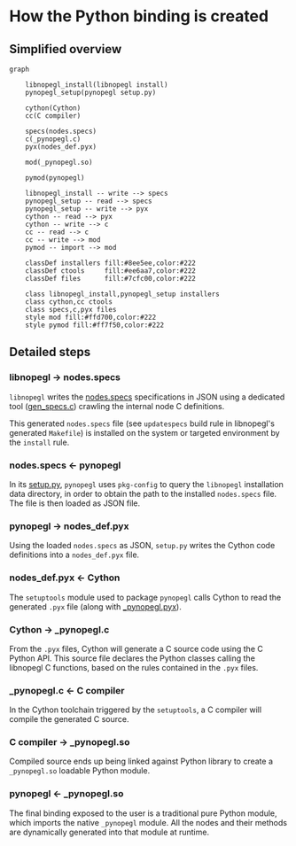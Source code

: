 How the Python binding is created
=================================

## Simplified overview

```{mermaid}
graph

    libnopegl_install(libnopegl install)
    pynopegl_setup(pynopegl setup.py)

    cython(Cython)
    cc(C compiler)

    specs(nodes.specs)
    c(_pynopegl.c)
    pyx(nodes_def.pyx)

    mod(_pynopegl.so)

    pymod(pynopegl)

    libnopegl_install -- write --> specs
    pynopegl_setup -- read --> specs
    pynopegl_setup -- write --> pyx
    cython -- read --> pyx
    cython -- write --> c
    cc -- read --> c
    cc -- write --> mod
    pymod -- import --> mod

    classDef installers fill:#8ee5ee,color:#222
    classDef ctools     fill:#ee6aa7,color:#222
    classDef files      fill:#7cfc00,color:#222

    class libnopegl_install,pynopegl_setup installers
    class cython,cc ctools
    class specs,c,pyx files
    style mod fill:#ffd700,color:#222
    style pymod fill:#ff7f50,color:#222
```

## Detailed steps

### libnopegl → nodes.specs

`libnopegl` writes the [nodes.specs][specs] specifications in JSON using a
dedicated tool ([gen_specs.c][gen-specs-c]) crawling the internal node C
definitions.

This generated `nodes.specs` file (see `updatespecs` build rule in libnopegl's
generated `Makefile`) is installed on the system or targeted environment by the
`install` rule.

[specs]: source:libnopegl/nodes.specs
[gen-specs-c]: source:libnopegl/gen_specs.c

### nodes.specs ← pynopegl

In its [setup.py][pynopegl-setup], `pynopegl` uses `pkg-config` to query the
`libnopegl` installation data directory, in order to obtain the path to the
installed `nodes.specs` file. The file is then loaded as JSON file.

[pynopegl-setup]: source:pynopegl/setup.py

### pynopegl → nodes_def.pyx

Using the loaded `nodes.specs` as JSON, `setup.py` writes the Cython code
definitions into a `nodes_def.pyx` file.

### nodes_def.pyx ← Cython

The `setuptools` module used to package `pynopegl` calls Cython to read the
generated `.pyx` file (along with [_pynopegl.pyx][pynopegl-pyx]).

### Cython → _pynopegl.c

From the `.pyx` files, Cython will generate a C source code using the C
Python API. This source file declares the Python classes calling the libnopegl
C functions, based on the rules contained in the `.pyx` files.

### _pynopegl.c ← C compiler

In the Cython toolchain triggered by the `setuptools`, a C compiler will compile
the generated C source.

### C compiler → _pynopegl.so

Compiled source ends up being linked against Python library to create a
`_pynopegl.so` loadable Python module.

[pynopegl-pyx]: source:pynopegl/_pynopegl.pyx

### pynopegl ← _pynopegl.so

The final binding exposed to the user is a traditional pure Python module,
which imports the native `_pynopegl` module. All the nodes and their methods
are dynamically generated into that module at runtime.
